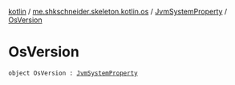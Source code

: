 [kotlin](../../index.md) / [me.shkschneider.skeleton.kotlin.os](../index.md) / [JvmSystemProperty](index.md) / [OsVersion](./-os-version.md)

# OsVersion

`object OsVersion : `[`JvmSystemProperty`](index.md)